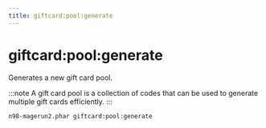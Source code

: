 ```yaml
---
title: giftcard:pool:generate
---
```


# giftcard:pool:generate

Generates a new gift card pool.

:::note
A gift card pool is a collection of codes that can be used to generate multiple gift cards efficiently.
:::

```sh
n98-magerun2.phar giftcard:pool:generate
```
